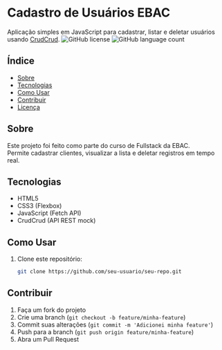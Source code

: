 # Cadastro de Usuários EBAC
Aplicação simples em JavaScript para cadastrar, listar e deletar usuários usando [CrudCrud](https://crudcrud.com).
![GitHub license](https://img.shields.io/badge/license-MIT-blue.svg)
![GitHub language count](https://img.shields.io/github/languages/count/seu-usuario/seu-repo)

## Índice
- [Sobre](#sobre)
- [Tecnologias](#tecnologias)
- [Como Usar](#como-usar)
- [Contribuir](#contribuir)
- [Licença](#licença)

## Sobre
Este projeto foi feito como parte do curso de Fullstack da EBAC.  
Permite cadastrar clientes, visualizar a lista e deletar registros em tempo real.

## Tecnologias
- HTML5
- CSS3 (Flexbox)
- JavaScript (Fetch API)
- CrudCrud (API REST mock)

## Como Usar

1. Clone este repositório:
   ```bash
   git clone https://github.com/seu-usuario/seu-repo.git


## Contribuir
1. Faça um fork do projeto
2. Crie uma branch (`git checkout -b feature/minha-feature`)
3. Commit suas alterações (`git commit -m 'Adicionei minha feature'`)
4. Push para a branch (`git push origin feature/minha-feature`)
5. Abra um Pull Request

